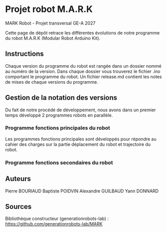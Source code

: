 # Projet robot M.A.R.K
MARK Robot - Projet transversal GE-A 2027

Cette page de dépôt retrace les différentes évolutions de notre programme du robot M.A.R.K (Modular Robot Arduino Kit).

## Instructions
Chaque version du programme du robot est rangée dans un dossier nommé au numéro de la version.
Dans chaque dossier vous trouverez le fichier .ino comportant le programme du robot. Un fichier release.md contient les notes de mises de chaque versions du programme.

## Gestion de la notation des versions
Du fait de notre procédé de développement, nous avons dans un premier temps développé 2 programmes robots en parallèle.

### Programme fonctions principales du robot
Les programmes fonctions principales sont développés pour répondre au cahier des charges sur la partie déplacement du robot et trajectoire du robot.

### Programme fonctions secondaires du robot



## Auteurs
Pierre BOURIAUD
Baptiste POIDVIN
Alexandre GUILBAUD
Yann DONNARD

## Sources
Bibliothèque constructeur (generationrobots-lab) : https://github.com/generationrobots-lab/MARK
